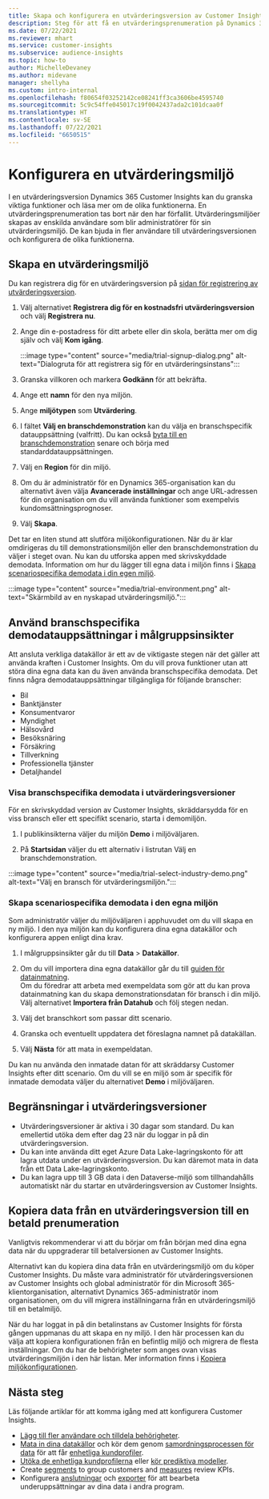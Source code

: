 ```yaml
---
title: Skapa och konfigurera en utvärderingsversion av Customer Insights
description: Steg för att få en utvärderingsprenumeration på Dynamics 365 Customer Insights och konfigurera den.
ms.date: 07/22/2021
ms.reviewer: mhart
ms.service: customer-insights
ms.subservice: audience-insights
ms.topic: how-to
author: MichelleDevaney
ms.author: midevane
manager: shellyha
ms.custom: intro-internal
ms.openlocfilehash: f80654f03252142ce08241ff3ca3606be4595740
ms.sourcegitcommit: 5c9c54ffe045017c19f0042437ada2c101dcaa0f
ms.translationtype: HT
ms.contentlocale: sv-SE
ms.lasthandoff: 07/22/2021
ms.locfileid: "6650515"
---
```

# <a name="set-up-a-trial-environment"></a>Konfigurera en utvärderingsmiljö 

I en utvärderingsversion Dynamics 365 Customer Insights kan du granska viktiga funktioner och läsa mer om de olika funktionerna. En utvärderingsprenumeration tas bort när den har förfallit. Utvärderingsmiljöer skapas av enskilda användare som blir administratörer för sin utvärderingsmiljö. De kan bjuda in fler användare till utvärderingsversionen och konfigurera de olika funktionerna.

## <a name="create-a-trial-environment"></a>Skapa en utvärderingsmiljö

Du kan registrera dig för en utvärderingsversion på [sidan för registrering av utvärderingsversion](https://dynamics.microsoft.com/get-started/free-trial/?appname=customerinsights). 

1. Välj alternativet **Registrera dig för en kostnadsfri utvärderingsversion** och välj **Registrera nu**.

1. Ange din e-postadress för ditt arbete eller din skola, berätta mer om dig själv och välj **Kom igång**.

   :::image type="content" source="media/trial-signup-dialog.png" alt-text="Dialogruta för att registrera sig för en utvärderingsinstans":::

1. Granska villkoren och markera **Godkänn** för att bekräfta.

1. Ange ett **namn** för den nya miljön. 

1. Ange **miljötypen** som **Utvärdering**.

1. I fältet **Välj en branschdemonstration** kan du välja en branschspecifik datauppsättning (valfritt). Du kan också [byta till en branschdemonstration](#use-industry-specific-demo-data-sets-in-audience-insights) senare och börja med standarddatauppsättningen.

1. Välj en **Region** för din miljö.

1. Om du är administratör för en Dynamics 365-organisation kan du alternativt även välja **Avancerade inställningar** och ange URL-adressen för din organisation om du vill använda funktioner som exempelvis kundomsättningsprognoser. 

1. Välj **Skapa**. 

Det tar en liten stund att slutföra miljökonfigurationen. När du är klar omdirigeras du till demonstrationsmiljön eller den branschdemonstration du väljer i steget ovan. Nu kan du utforska appen med skrivskyddade demodata. Information om hur du lägger till egna data i miljön finns i [Skapa scenariospecifika demodata i din egen miljö](#create-scenario-specific-demo-data-in-your-own-environment).

:::image type="content" source="media/trial-environment.png" alt-text="Skärmbild av en nyskapad utvärderingsmiljö.":::

## <a name="use-industry-specific-demo-data-sets-in-audience-insights"></a>Använd branschspecifika demodatauppsättningar i målgruppsinsikter

Att ansluta verkliga datakällor är ett av de viktigaste stegen när det gäller att använda kraften i Customer Insights. Om du vill prova funktioner utan att störa dina egna data kan du även använda branschspecifika demodata. Det finns några demodatauppsättningar tillgängliga för följande branscher: 

-   Bil
-   Banktjänster
-   Konsumentvaror
-   Myndighet
-   Hälsovård
-   Besöksnäring
-   Försäkring
-   Tillverkning
-   Professionella tjänster
-   Detaljhandel

### <a name="see-industry-specific-demo-data-in-trials"></a>Visa branschspecifika demodata i utvärderingsversioner

För en skrivskyddad version av Customer Insights, skräddarsydda för en viss bransch eller ett specifikt scenario, starta i demomiljön. 
 
1.  I publikinsikterna väljer du miljön **Demo** i miljöväljaren.

2.  På **Startsidan** väljer du ett alternativ i listrutan Välj en branschdemonstration.

:::image type="content" source="media/trial-select-industry-demo.png" alt-text="Välj en bransch för utvärderingsmiljön.":::

### <a name="create-scenario-specific-demo-data-in-your-own-environment"></a>Skapa scenariospecifika demodata i den egna miljön

Som administratör väljer du miljöväljaren i apphuvudet om du vill skapa en ny miljö. I den nya miljön kan du konfigurera dina egna datakällor och konfigurera appen enligt dina krav. 

1.  I målgruppsinsikter går du till **Data** > **Datakällor**.

2.  Om du vill importera dina egna datakällor går du till [guiden för datainmatning](data-sources.md).     
   Om du föredrar att arbeta med exempeldata som gör att du kan prova datainmatning kan du skapa demonstrationsdatan för bransch i din miljö. Välj alternativet **Importera från Datahub** och följ stegen nedan.

3.  Välj det branschkort som passar ditt scenario. 

4.  Granska och eventuellt uppdatera det föreslagna namnet på datakällan. 

5.  Välj **Nästa** för att mata in exempeldatan. 

Du kan nu använda den inmatade datan för att skräddarsy Customer Insights efter ditt scenario. Om du vill se en miljö som är specifik för inmatade demodata väljer du alternativet **<Industry> Demo** i miljöväljaren.

## <a name="limitations-in-trials"></a>Begränsningar i utvärderingsversioner

- Utvärderingsversioner är aktiva i 30 dagar som standard. Du kan emellertid utöka dem efter dag 23 när du loggar in på din utvärderingsversion.
- Du kan inte använda ditt eget Azure Data Lake-lagringskonto för att lagra utdata under en utvärderingsversion. Du kan däremot mata in data från ett Data Lake-lagringskonto.
- Du kan lagra upp till 3 GB data i den Dataverse-miljö som tillhandahålls automatiskt när du startar en utvärderingsversion av Customer Insights.

## <a name="copy-data-from-a-trial-to-a-paid-subscription"></a>Kopiera data från en utvärderingsversion till en betald prenumeration

Vanligtvis rekommenderar vi att du börjar om från början med dina egna data när du uppgraderar till betalversionen av Customer Insights. 

Alternativt kan du kopiera dina data från en utvärderingsmiljö om du köper Customer Insights. Du måste vara administratör för utvärderingsversionen av Customer Insights och global administratör för din Microsoft 365-klientorganisation, alternativt Dynamics 365-administratör inom organisationen, om du vill migrera inställningarna från en utvärderingsmiljö till en betalmiljö. 

När du har loggat in på din betalinstans av Customer Insights för första gången uppmanas du att skapa en ny miljö. I den här processen kan du välja att kopiera konfigurationen från en befintlig miljö och migrera de flesta inställningar. Om du har de behörigheter som anges ovan visas utvärderingsmiljön i den här listan. Mer information finns i [Kopiera miljökonfigurationen](manage-environments.md#copy-the-environment-configuration).

## <a name="next-steps"></a>Nästa steg

Läs följande artiklar för att komma igång med att konfigurera Customer Insights. 

- [Lägg till fler användare och tilldela behörigheter](permissions.md).
- [Mata in dina datakällor](data-sources.md) och kör dem genom [samordningsprocessen för data](data-unification.md) för att får [enhetliga kundprofiler](customer-profiles.md).
- [Utöka de enhetliga kundprofilerna](enrichment-hub.md) eller [kör prediktiva modeller](predictions-overview.md).
- Create [segments](segments.md) to group customers and [measures](measures.md) review KPIs.
- Konfigurera [anslutningar](connections.md) och [exporter](export-destinations.md) för att bearbeta underuppsättningar av dina data i andra program.